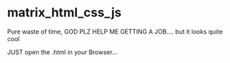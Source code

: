 # matrix_html_css_js
Pure waste of time, GOD PLZ HELP ME GETTING A JOB.... but it looks quite cool

JUST open the .html in your Browser... 
